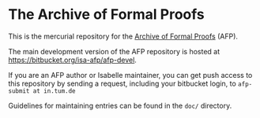 The Archive of Formal Proofs
============================

This is the mercurial repository for the [Archive of Formal Proofs][1] (AFP).

The main development version of the AFP repository is hosted at
<https://bitbucket.org/isa-afp/afp-devel>.

If you are an AFP author or Isabelle maintainer, you can get push access to
this repository by sending a request, including your bitbucket login, to
`afp-submit at in.tum.de`

Guidelines for maintaining entries can be found in the `doc/` directory.

[1]: http://isa-afp.org
